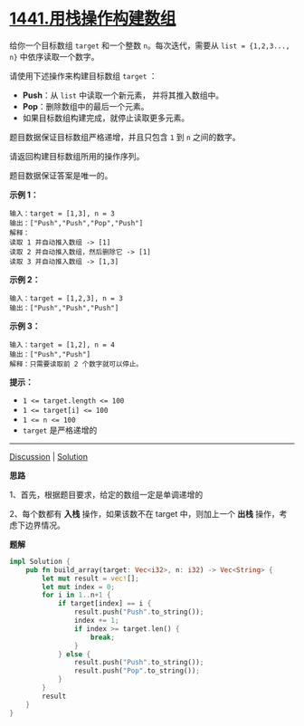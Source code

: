 # [1441.用栈操作构建数组](https://leetcode.cn/problems/build-an-array-with-stack-operations/description/)

给你一个目标数组 `target` 和一个整数 `n`。每次迭代，需要从 `list = {1,2,3..., n}` 中依序读取一个数字。

请使用下述操作来构建目标数组 `target` ：

- **Push**：从 `list` 中读取一个新元素， 并将其推入数组中。
- **Pop**：删除数组中的最后一个元素。
- 如果目标数组构建完成，就停止读取更多元素。

题目数据保证目标数组严格递增，并且只包含 `1` 到 `n` 之间的数字。

请返回构建目标数组所用的操作序列。

题目数据保证答案是唯一的。

 

**示例 1：**

```
输入：target = [1,3], n = 3
输出：["Push","Push","Pop","Push"]
解释： 
读取 1 并自动推入数组 -> [1]
读取 2 并自动推入数组，然后删除它 -> [1]
读取 3 并自动推入数组 -> [1,3]
```

**示例 2：**

```
输入：target = [1,2,3], n = 3
输出：["Push","Push","Push"]
```

**示例 3：**

```
输入：target = [1,2], n = 4
输出：["Push","Push"]
解释：只需要读取前 2 个数字就可以停止。
```

 

**提示：**

- `1 <= target.length <= 100`
- `1 <= target[i] <= 100`
- `1 <= n <= 100`
- `target` 是严格递增的

------

[Discussion](https://leetcode.cn/problems/build-an-array-with-stack-operations/comments/) | [Solution](https://leetcode.cn/problems/build-an-array-with-stack-operations/solution/)

**思路**

1、首先，根据题目要求，给定的数组一定是单调递增的

2、每个数都有 **入栈** 操作，如果该数不在 target 中，则加上一个 **出栈** 操作，考虑下边界情况。

**题解**

```rust
impl Solution {
    pub fn build_array(target: Vec<i32>, n: i32) -> Vec<String> {
        let mut result = vec![];
        let mut index = 0;
        for i in 1..n+1 {
            if target[index] == i {
                result.push("Push".to_string());
                index += 1;
                if index >= target.len() {
                    break;
                }
            } else {
                result.push("Push".to_string());
                result.push("Pop".to_string());
            }
        }
        result
    }
}
```


